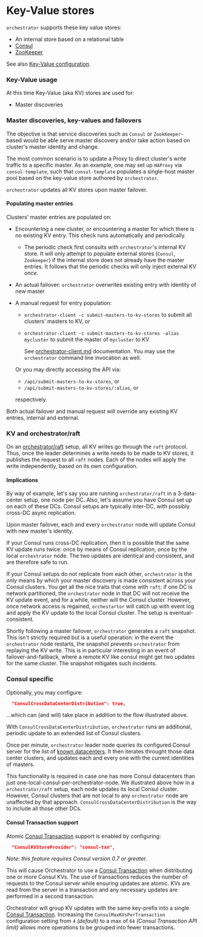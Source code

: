 # Key-Value stores

`orchestrator` supports these key value stores:

- An internal store based on a relational table
- [Consul](https://github.com/hashicorp/consul)
- [ZooKeeper](https://zookeeper.apache.org/)

See also [Key-Value configuration](configuration-kv.md).

### Key-Value usage

At this time Key-Value (aka KV) stores are used for:

- Master discoveries

### Master discoveries, key-values and failovers

The objective is that service discoveries such as `Consul` or `ZookKeeper`-based would be able serve master discovery and/or take action based on cluster's master identity and change.

The most common scenario is to update a Proxy to direct cluster's write traffic to a specific master. As an example, one may set up `HAProxy` via `consul-template`, such that `consul-template` populates a single-host master pool based on the key-value store authored by `orchestrator`.

`orchestrator` updates all KV stores upon master failover.

#### Populating master entries

Clusters' master entries are populated on:

- Encountering a new cluster, or encountering a master for which there is no existing KV entry. This check runs automatically and periodically.
  - The periodic check first consults with `orchestrator`'s internal KV store. It will only attempt to populate external stores (`Consul`, `Zookeeper`) if the internal store does not already have the master entries.
  It follows that the periodic checks will only inject external KV _once_.
- An actual failover: `orchestrator` overwrites existing entry with identity of new master
- A manual request for entry population:
  - `orchestrator-client -c submit-masters-to-kv-stores` to submit all clusters' masters to KV, or
  - `orchestrator-client -c submit-masters-to-kv-stores -alias mycluster` to submit the master of `mycluster` to KV

    See [orchestrator-client.md](orchestrator-client) documentation. You may use the `orchestrator`
    command line invocation as well.

  Or you may directly accessing the API via:

  - `/api/submit-masters-to-kv-stores`, or
  - `/api/submit-masters-to-kv-stores/:alias`, or

  respectively.

Both actual failover and manual request will override any existing KV entries, internal and external.

### KV and orchestrator/raft

On an [orchestrator/raft](raft.md) setup, all KV writes go through the `raft` protocol. Thus, once the leader determines a write needs to be made to KV stores, it publishes the request to all `raft` nodes. Each of the nodes will apply the write independently, based on its own configuration.

#### Implications

By way of example, let's say you are running `orchestrator/raft` in a 3-data-center setup, one node per DC.
Also, let's assume you have Consul set up on each of these DCs. Consul setups are typically inter-DC, with possibly cross-DC async replication.

Upon master failover, each and every `orchestrator` node will update Consul with new master's identity.

If your Consul runs cross-DC replication, then it is possible that the same KV update runs twice: once by means of Consul replication, once by the local `orchestrator` node. The two updates are identical and consistent, and are therefore safe to run.

If your Consul setups do not replicate from each other, `orchestrator` is the _only_ means by which your master discovery is made consistent across your Consul clusters. You get all the nice traits that come with `raft`: if one DC is network partitioned, the `orchestrator` node in that DC will not receive the KV update event, and for a while, neither will the Consul cluster. However, once network access is regained, `orchestartor` will catch up with event log and apply the KV update to the local Consul cluster. The setup is eventual-consistent.

Shortly following a master failover, `orchestrator` generates a `raft` snapshot. This isn't strictly required but is a useful operation: in the event the `orchestrator` node restarts, the snapshot prevents `orchestrator` from replaying the KV write. This is in particular interesting in an event of failover-and-failback, where a remote KV like consul might get two updates for the same cluster. The snapshot mitigates such incidents.

### Consul specific

Optionally, you may configure:

```json
  "ConsulCrossDataCenterDistribution": true,
```

...which can (and will) take place in addition to the flow illustrated above.

With `ConsulCrossDataCenterDistribution`, `orchestrator` runs an additional, periodic update to an extended list of Consul clusters.

Once per minute, `orchestrator` leader node queries its configured Consul server for the list of [known datacenters](https://www.consul.io/api/catalog.html#list-datacenters). It then iterates throught those data center clusters, and updates each and every one with the current identities of masters.

This functionality is required in case one has more Consul datacenters than just one-local-consul-per-orchestrator-node. We illustrated above how in a `orchestrator/raft` setup, each node updates its local Consul cluster. However, Consul clusters that are not local to any `orchestrator` node are unaffected by that approach. `ConsulCrossDataCenterDistribution` is the way to include all those other DCs.

#### Consul Transaction support

Atomic [Consul Transaction](https://www.consul.io/api-docs/txn) support is enabled by configuring:
```json
  "ConsulKVStoreProvider": "consul-txn",
```

_Note: this feature requires Consul version 0.7 or greater._

This will cause Orchestrator to use a [Consul Transaction](https://www.consul.io/api-docs/txn) when distributing one or more Consul KVs. The use of transactions reduces the number of requests to the Consul server while ensuring updates are atomic. KVs are read from the server in a transaction and any necessary updates are performed in a second transaction.

Orchestrator will group KV updates with the same key-prefix into a single [Consul Transaction](https://www.consul.io/api-docs/txn). Increasing the `ConsulMaxKVsPerTransaction` configuration setting from `4` _(default)_ to a max of `64` _(Consul Transaction API limit)_ allows more operations to be grouped into fewer transactions.
